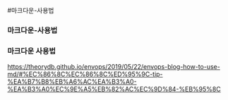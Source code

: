 

#마크다운-사용법


### 마크다운-사용법








### 마크다운 사용법

https://theorydb.github.io/envops/2019/05/22/envops-blog-how-to-use-md/#%EC%86%8C%EC%86%8C%ED%95%9C-tip-%EA%B7%B8%EB%A6%AC%EA%B3%A0-%EA%B3%A0%EC%9E%A5%EB%82%AC%EC%9D%84-%EB%95%8C



